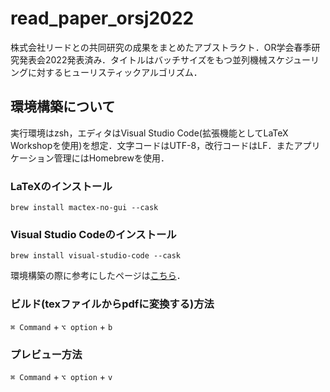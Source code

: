 # read_paper_orsj2022
株式会社リードとの共同研究の成果をまとめたアブストラクト．OR学会春季研究発表会2022発表済み．タイトルはバッチサイズをもつ並列機械スケジューリングに対するヒューリスティックアルゴリズム．


## 環境構築について
実行環境はzsh，エディタはVisual Studio Code(拡張機能としてLaTeX Workshopを使用)を想定．文字コードはUTF-8，改行コードはLF．またアプリケーション管理にはHomebrewを使用．

### LaTeXのインストール
```brew install mactex-no-gui --cask```

### Visual Studio Codeのインストール
```brew install visual-studio-code --cask```

環境構築の際に参考にしたページは[こちら](https://qiita.com/rainbartown/items/d7718f12d71e688f3573)．

### ビルド(texファイルからpdfに変換する)方法
```⌘ Command``` + ```⌥ option``` + ```b```

### プレビュー方法
```⌘ Command``` + ```⌥ option``` + ```v```
